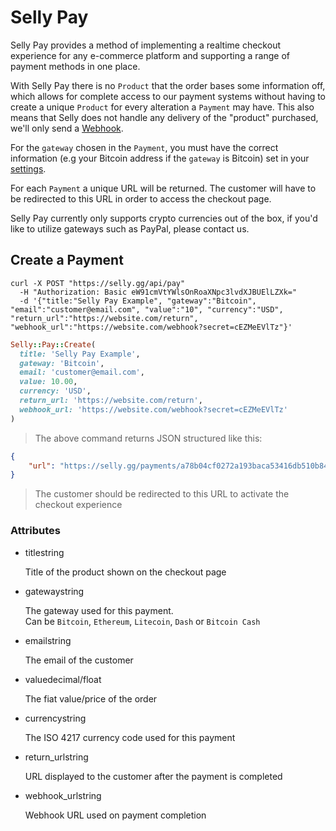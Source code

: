 # Selly Pay

Selly Pay provides a method of implementing a realtime checkout experience for any e-commerce platform and supporting a range of payment methods in one place.

With Selly Pay there is no <code>Product</code> that the order bases some information off, which allows for complete access to our payment systems without having to create a unique <code>Product</code> for every alteration a <code>Payment</code> may have. This also means that Selly does not handle any delivery of the "product" purchased, we'll only send a [Webhook](#webhook).

For the <code>gateway</code> chosen in the <code>Payment</code>, you must have the correct information (e.g your Bitcoin address if the <code>gateway</code> is Bitcoin) set in your [settings](https://selly.gg/settings).

For each <code>Payment</code> a unique URL will be returned. The customer will have to be redirected to this URL in order to access the checkout page.

<aside class="alert">Selly Pay currently only supports crypto currencies out of the box, if you'd like to utilize gateways such as PayPal, please contact us.</aside>

## Create a Payment


```shell
curl -X POST "https://selly.gg/api/pay"
  -H "Authorization: Basic eW91cmVtYWlsOnRoaXNpc3lvdXJBUElLZXk="
  -d '{"title:"Selly Pay Example", "gateway":"Bitcoin", "email":"customer@email.com", "value":"10", "currency":"USD", "return_url":"https://website.com/return", "webhook_url":"https://website.com/webhook?secret=cEZMeEVlTz"}'
```

```ruby
Selly::Pay::Create(
  title: 'Selly Pay Example',
  gateway: 'Bitcoin',
  email: 'customer@email.com',
  value: 10.00,
  currency: 'USD',
  return_url: 'https://website.com/return',
  webhook_url: 'https://website.com/webhook?secret=cEZMeEVlTz'
)
```

> The above command returns JSON structured like this:

```json
{
    "url": "https://selly.gg/payments/a78b04cf0272a193baca53416db510b84feae099/OTZ6di92LytKcnRmY0pmVTdEV0h3S3BUM1Fnb0ZURFp6cytOUEhWcEZMeEVlTzBjZHFzZFVlRGxabmZvWUtSR2kybHhyc0FHeHdUaHhwOWEzN3A1eFE9PS0tRXhHdk5SWU5TM2NWQWlhZzAwc3FqQT09--acf55a4be40ad6336f9ce7f9fbc063785851720e"
}
```

> The customer should be redirected to this URL to activate the checkout experience

### Attributes

<ul class="api-attributes">
    <li>
        <p class="api-attributes-label">title<span>string</span></p>
        <p class="api-attributes-description">Title of the product shown on the checkout page</p>
    </li>
    <li>
        <p class="api-attributes-label">gateway<span>string</span></p>
        <p class="api-attributes-description">The gateway used for this payment. <br>
        Can be <code>Bitcoin</code>, <code>Ethereum</code>, <code>Litecoin</code>, <code>Dash</code> or <code>Bitcoin Cash</code></p>
    </li>
    <li>
        <p class="api-attributes-label">email<span>string</span></p>
        <p class="api-attributes-description">The email of the customer</p>
    </li>
    <li>
        <p class="api-attributes-label">value<span>decimal/float</span></p>
        <p class="api-attributes-description">The fiat value/price of the order</p>
    </li>
    <li>
        <p class="api-attributes-label">currency<span>string</span></p>
        <p class="api-attributes-description">The ISO 4217 currency code used for this payment</p>
    </li>
    <li>
        <p class="api-attributes-label">return_url<span>string</span></p>
        <p class="api-attributes-description">URL displayed to the customer after the payment is completed</p>
    </li>
    <li>
        <p class="api-attributes-label">webhook_url<span>string</span></p>
        <p class="api-attributes-description">Webhook URL used on payment completion</p>
    </li>
</ul>